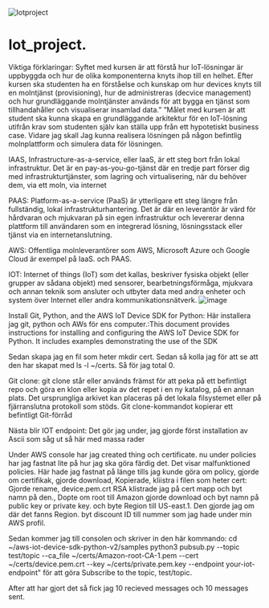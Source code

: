 ![Iotproject](https://user-images.githubusercontent.com/94047075/207590719-65581173-c96c-419a-b612-d6092f433391.png)
# Iot_project. 
Viktiga förklaringar: Syftet med kursen är att förstå hur IoT-lösningar är uppbyggda och hur de olika komponenterna knyts ihop till en helhet.
Efter kursen ska studenten ha en förståelse och kunskap om hur devices knyts till en molntjänst (provisioning), hur de administreras (decvice management) och hur grundläggande molntjänster används för att bygga en tjänst som tillhandahåller och visualiserar insamlad data.” ”Målet med kursen är att student ska kunna skapa en grundläggande arkitektur för en IoT-lösning utifrån krav som studenten själv kan ställa upp från ett hypotetiskt business case. 
Vidare jag skall Jag kunna realisera lösningen på någon befintlig molnplattform och simulera data för lösningen.

IAAS, Infrastructure-as-a-service, eller IaaS, är ett steg bort från lokal infrastruktur. Det är en pay-as-you-go-tjänst där en tredje part förser dig med infrastrukturtjänster,
som lagring och virtualisering, när du behöver dem, via ett moln, via internet

PAAS: Platform-as-a-service (PaaS) är ytterligare ett steg längre från fullständig, lokal infrastrukturhantering. Det är där en leverantör är värd för hårdvaran och mjukvaran på sin egen infrastruktur och levererar denna plattform till användaren som en integrerad lösning, 
lösningsstack eller tjänst via en internetanslutning.

AWS: Offentliga molnleverantörer som AWS, Microsoft Azure och Google Cloud är exempel på IaaS. och PAAS.

IOT: Internet of things (IoT) som det kallas, beskriver fysiska objekt (eller grupper av sådana objekt) med sensorer, bearbetningsförmåga, 
mjukvara och annan teknik som ansluter och utbyter data med andra enheter och system över Internet eller andra kommunikationsnätverk.
![image](https://user-images.githubusercontent.com/94047075/207977406-19a3211b-f9ee-49a8-aab7-9d708b1a4c1e.png)
﻿



Install Git, Python, and the AWS IoT Device SDK for Python: Här installera jag git, python och AWs för ens computer.:This document provides instructions for
installing and configuring the AWS IoT Device SDK for Python. It includes examples demonstrating the use of the SDK

Sedan skapa jag en fil som heter mkdir cert. Sedan så kolla jag för att se att den har skapat med ls -l ~/certs. Så för jag total 0.

Git clone: git clone står eller används främst för att peka på ett befintligt repo och göra en klon eller kopia av det repet i en ny katalog, på en annan 
plats. Det ursprungliga arkivet kan placeras på det lokala filsystemet eller på fjärranslutna protokoll som stöds. Git clone-kommandot kopierar ett befintligt
Git-förråd

Nästa blir IOT endpoint: Det gör jag under, jag gjorde först installation av Ascii som såg ut så här med massa rader

Under AWS console har jag created thing och certificate. nu under policies har jag fastnat lite på hur jag ska göra färdig det. 
Det visar malfunktioned policies. Här hade jag fastnat på länge tills jag kunde göra om policy, gjorde om certifikak, gjorde download, Kopierade, kliistra i filen som heter cert:
Gjorde rename, device.pem.crt
RSA klistrade jag på cert mapp och byt namn på den., Dopte om root till Amazon
gjorde download och byt namn på public key or private key.
och byte Region till US-east.1. Den gjorde jag om där det fanns Region. byt discount ID till nummer som jag hade under min AWS profil.

Sedan kommer jag till consolen och skriver in den här kommando: cd ~/aws-iot-device-sdk-python-v2/samples
python3 pubsub.py --topic test/topic --ca_file ~/certs/Amazon-root-CA-1.pem --cert ~/certs/device.pem.crt --key ~/certs/private.pem.key --endpoint your-iot-endpoint" för att göra Subscribe to the topic, test/topic. 

After att har gjort det så fick jag 10 recieved messages och 10 messages sent.


